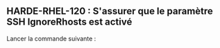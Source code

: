 ## HARDE-RHEL-120 : S'assurer que le paramètre SSH IgnoreRhosts est activé

Lancer la commande suivante :

